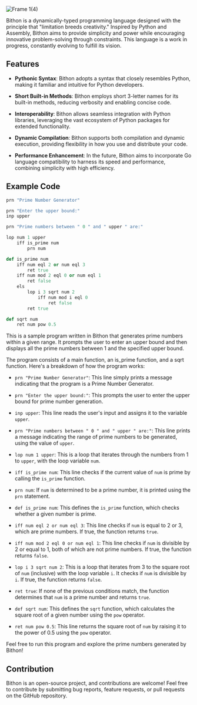 ![Frame 1(4)](https://github.com/MiraslauKavaliou/Bithon/assets/26364458/e6b9b4fa-a445-47ab-add2-455035be7b71)

Bithon is a dynamically-typed programming language designed with the principle that "limitation breeds creativity." Inspired by Python and Assembly, Bithon aims to provide simplicity and power while encouraging innovative problem-solving through constraints. This language is a work in progress, constantly evolving to fulfill its vision.

## Features

- **Pythonic Syntax**: Bithon adopts a syntax that closely resembles Python, making it familiar and intuitive for Python developers.

- **Short Built-in Methods**: Bithon employs short 3-letter names for its built-in methods, reducing verbosity and enabling concise code.

- **Interoperability**: Bithon allows seamless integration with Python libraries, leveraging the vast ecosystem of Python packages for extended functionality.

- **Dynamic Compilation**: Bithon supports both compilation and dynamic execution, providing flexibility in how you use and distribute your code.

- **Performance Enhancement**: In the future, Bithon aims to incorporate Go language compatibility to harness its speed and performance, combining simplicity with high efficiency.

## Example Code

```ruby
prn "Prime Number Generator"

prn "Enter the upper bound:"
inp upper

prn "Prime numbers between " 0 " and " upper " are:"

lop num 1 upper
    iff is_prime num
        prn num

def is_prime num
    iff num eql 2 or num eql 3
        ret true
    iff num mod 2 eql 0 or num eql 1
        ret false
    els
        lop i 3 sqrt num 2
            iff num mod i eql 0
                ret false
        ret true

def sqrt num
    ret num pow 0.5
```

This is a sample program written in Bithon that generates prime numbers within a given range. It prompts the user to enter an upper bound and then displays all the prime numbers between 1 and the specified upper bound.

The program consists of a main function, an is_prime function, and a sqrt function. Here's a breakdown of how the program works:

- `prn "Prime Number Generator"`: This line simply prints a message indicating that the program is a Prime Number Generator.

- `prn "Enter the upper bound:"`: This prompts the user to enter the upper bound for prime number generation.

- `inp upper`: This line reads the user's input and assigns it to the variable `upper`.

- `prn "Prime numbers between " 0 " and " upper " are:"`: This line prints a message indicating the range of prime numbers to be generated, using the value of `upper`.

- `lop num 1 upper`: This is a loop that iterates through the numbers from 1 to `upper`, with the loop variable `num`.

- `iff is_prime num`: This line checks if the current value of `num` is prime by calling the `is_prime` function.

- `prn num`: If `num` is determined to be a prime number, it is printed using the `prn` statement.

- `def is_prime num`: This defines the `is_prime` function, which checks whether a given number is prime.

- `iff num eql 2 or num eql 3`: This line checks if `num` is equal to 2 or 3, which are prime numbers. If true, the function returns `true`.

- `iff num mod 2 eql 0 or num eql 1`: This line checks if `num` is divisible by 2 or equal to 1, both of which are not prime numbers. If true, the function returns `false`.

- `lop i 3 sqrt num 2`: This is a loop that iterates from 3 to the square root of `num` (inclusive) with the loop variable `i`. It checks if `num` is divisible by `i`. If true, the function returns `false`.

- `ret true`: If none of the previous conditions match, the function determines that `num` is a prime number and returns `true`.

- `def sqrt num`: This defines the `sqrt` function, which calculates the square root of a given number using the `pow` operator.

- `ret num pow 0.5`: This line returns the square root of `num` by raising it to the power of 0.5 using the `pow` operator.

Feel free to run this program and explore the prime numbers generated by Bithon!

## Contribution

Bithon is an open-source project, and contributions are welcome! Feel free to contribute by submitting bug reports, feature requests, or pull requests on the GitHub repository.
